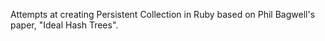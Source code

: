 Attempts at creating Persistent Collection in Ruby based on Phil Bagwell's paper, "Ideal Hash Trees".
